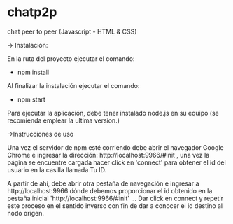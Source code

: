 # chatp2p
chat peer to peer (Javascript - HTML & CSS)

-> Instalación:

En la ruta del proyecto ejecutar el comando:

- npm install

Al finalizar la instalación ejecutar el comando:

- npm start

Para ejecutar la aplicación,  debe tener instalado node.js en su equipo
(se recomienda emplear la ultima version.)

->Instrucciones de uso

Una vez el servidor de npm esté corriendo debe abrir el navegador Google Chrome e ingresar la dirección: http://localhost:9966/#init , una vez la página se encuentre cargada
hacer click en 'connect' para obtener el id del usuario en la casilla llamada Tu ID.

A partir de ahí, debe abrir otra pestaña
de navegación e ingresar a http://localhost:9966
dónde debemos proporcionar el id obtenido en la pestaña inicial 
'http://localhost:9966/#init' ... Dar click en connect y repetir
este proceso en el sentido inverso con fin de dar a conocer
el id destino al nodo origen.

